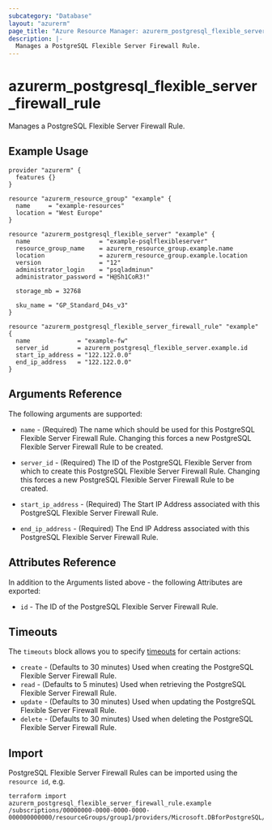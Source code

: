 ```yaml
---
subcategory: "Database"
layout: "azurerm"
page_title: "Azure Resource Manager: azurerm_postgresql_flexible_server_firewall_rule"
description: |-
  Manages a PostgreSQL Flexible Server Firewall Rule.
---
```


# azurerm_postgresql_flexible_server_firewall_rule

Manages a PostgreSQL Flexible Server Firewall Rule.

## Example Usage

```hcl
provider "azurerm" {
  features {}
}

resource "azurerm_resource_group" "example" {
  name     = "example-resources"
  location = "West Europe"
}

resource "azurerm_postgresql_flexible_server" "example" {
  name                   = "example-psqlflexibleserver"
  resource_group_name    = azurerm_resource_group.example.name
  location               = azurerm_resource_group.example.location
  version                = "12"
  administrator_login    = "psqladminun"
  administrator_password = "H@Sh1CoR3!"

  storage_mb = 32768

  sku_name = "GP_Standard_D4s_v3"
}

resource "azurerm_postgresql_flexible_server_firewall_rule" "example" {
  name             = "example-fw"
  server_id        = azurerm_postgresql_flexible_server.example.id
  start_ip_address = "122.122.0.0"
  end_ip_address   = "122.122.0.0"
}
```

## Arguments Reference

The following arguments are supported:

* `name` - (Required) The name which should be used for this PostgreSQL Flexible Server Firewall Rule. Changing this forces a new PostgreSQL Flexible Server Firewall Rule to be created.

* `server_id` - (Required) The ID of the PostgreSQL Flexible Server from which to create this PostgreSQL Flexible Server Firewall Rule. Changing this forces a new PostgreSQL Flexible Server Firewall Rule to be created.

* `start_ip_address` - (Required) The Start IP Address associated with this PostgreSQL Flexible Server Firewall Rule.

* `end_ip_address` - (Required) The End IP Address associated with this PostgreSQL Flexible Server Firewall Rule.

## Attributes Reference

In addition to the Arguments listed above - the following Attributes are exported: 

* `id` - The ID of the PostgreSQL Flexible Server Firewall Rule.

## Timeouts

The `timeouts` block allows you to specify [timeouts](https://www.terraform.io/docs/configuration/resources.html#timeouts) for certain actions:

* `create` - (Defaults to 30 minutes) Used when creating the PostgreSQL Flexible Server Firewall Rule.
* `read` - (Defaults to 5 minutes) Used when retrieving the PostgreSQL Flexible Server Firewall Rule.
* `update` - (Defaults to 30 minutes) Used when updating the PostgreSQL Flexible Server Firewall Rule.
* `delete` - (Defaults to 30 minutes) Used when deleting the PostgreSQL Flexible Server Firewall Rule.

## Import

PostgreSQL Flexible Server Firewall Rules can be imported using the `resource id`, e.g.

```shell
terraform import azurerm_postgresql_flexible_server_firewall_rule.example /subscriptions/00000000-0000-0000-0000-000000000000/resourceGroups/group1/providers/Microsoft.DBforPostgreSQL/flexibleServers/flexibleServer1/firewallRules/firewallRule1
```
